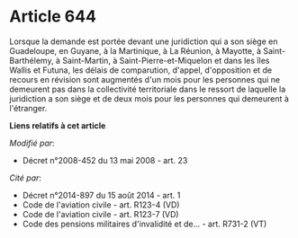 # Article 644

Lorsque la demande est portée devant une juridiction qui a son siège en Guadeloupe, en Guyane, à la Martinique, à La Réunion,
à Mayotte, à Saint-Barthélemy, à Saint-Martin, à Saint-Pierre-et-Miquelon et dans les îles Wallis et Futuna, les délais de
comparution, d'appel, d'opposition et de recours en révision sont augmentés d'un mois pour les personnes qui ne demeurent pas
dans la collectivité territoriale dans le ressort de laquelle la juridiction a son siège et de deux mois pour les personnes
qui demeurent à l'étranger.

**Liens relatifs à cet article**

_Modifié par_:

  - Décret n°2008-452 du 13 mai 2008 - art. 23

_Cité par_:

  - Décret n°2014-897 du 15 août 2014 - art. 1
  - Code de l'aviation civile - art. R123-4 (VD)
  - Code de l'aviation civile - art. R123-7 (VD)
  - Code des pensions militaires d'invalidité et de... - art. R731-2 (VT)
